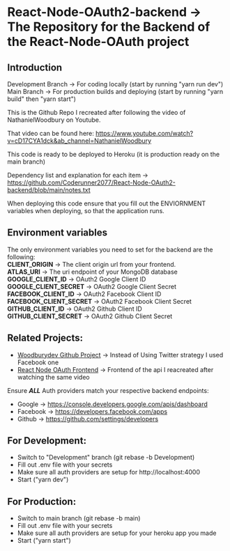 # React-Node-OAuth2-backend -> The Repository for the Backend of the React-Node-OAuth project

## Introduction

Development Branch -> For coding locally (start by running "yarn run dev")  
Main Branch -> For production builds and deploying (start by running "yarn build" then "yarn start")  

This is the Github Repo I recreated after following the video of NathanielWoodbury on Youtube.  

That video can be found here: https://www.youtube.com/watch?v=cD17CYA1dck&ab_channel=NathanielWoodbury  

This code is ready to be deployed to Heroku (it is production ready on the main branch)  

Dependency list and explanation for each item -> https://github.com/Coderunner2077/React-Node-OAuth2-backend/blob/main/notes.txt  

When deploying this code ensure that you fill out the ENVIORNMENT variables when deploying, so that the application runs.  

## Environment variables
The only environment variables you need to set for the backend are the following:  
**CLIENT_ORIGIN** -> The client origin url from your frontend.  
**ATLAS_URI** -> The uri endpoint of your MongoDB database  
**GOOGLE_CLIENT_ID** -> OAuth2 Google Client ID  
**GOOGLE_CLIENT_SECRET** -> OAuth2 Google Client Secret  
**FACEBOOK_CLIENT_ID** -> OAuth2 Facebook Client ID  
**FACEBOOK_CLIENT_SECRET** -> OAuth2 Facebook Client Secret  
**GITHUB_CLIENT_ID** -> OAuth2 Github Client ID  
**GITHUB_CLIENT_SECRET** -> OAuth2 Github Client Secret

## Related Projects:

* [Woodburydev Github Project](https://github.com/woodburydev/oauth-video) -> Instead of Using Twitter strategy I used Facebook one  
* [React Node OAuth Frontend](https://github.com/Coderunner2077/React-Node-OAuth2-frontend) -> Frontend of the api I reacreated after watching the same video  


Ensure **_ALL_** Auth providers match your respective backend endpoints:  

* Google -> https://console.developers.google.com/apis/dashboard  
* Facebook -> https://developers.facebook.com/apps  
* Github -> https://github.com/settings/developers

## For Development:

* Switch to "Development" branch (git rebase -b Development)  
* Fill out .env file with your secrets  
* Make sure all auth providers are setup for http://localhost:4000  
* Start ("yarn dev")

## For Production:

* Switch to main branch (git rebase -b main)  
* Fill out .env file with your secrets  
* Make sure all auth providers are setup for your heroku app you made
* Start ("yarn start")
